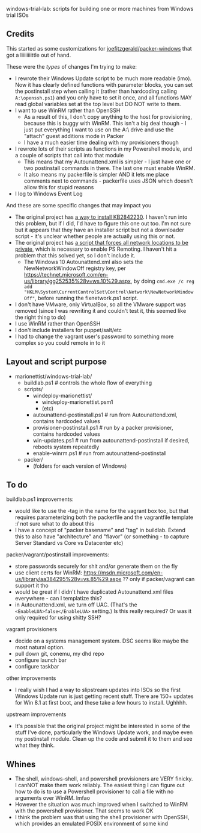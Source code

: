 windows-trial-lab: scripts for building one or more machines from Windows trial ISOs

## Credits

This started as some customizations for [joefitzgerald/packer-windows](https://github.com/joefitzgerald/packer-windows) that got a liiiiiiiittle out of hand. 

These were the *types* of changes I'm trying to make: 

- I rewrote their Windows Update script to be much more readable (imo). Now it has clearly defined functions with parameter blocks, you can set the postinstall step when calling it (rather than hardcoding calling `A:\openssh.ps1`) and you only have to set it once, and all functions MAY read global variables set at the top level but DO NOT write to them. 
- I want to use WinRM rather than OpenSSH
    - As a result of this, I don't copy anything to the host for provisioning, because this is buggy with WinRM. This isn't a big deal though - I just put everything I want to use on the A:\ drive and use the "attach" guest additions mode in Packer
    - I have a much easier time dealing with my provisioners though
- I rewrote lots of their scripts as functions in my Powershell module, and a couple of scripts that call into that module
    - This means that my Autounattend.xml is simpler - I just have one or two postinstall commands in there. The last one must enable WinRM.
    - It also means my packerfile is simpler AND it lets me place comments next to commands - packerfile uses JSON which doesn't allow this for stupid reasons
- I log to Windows Event Log

And these are some specific changes that may impact you

- The original project has [a way to install KB2842230](https://github.com/joefitzgerald/packer-windows/blob/master/scripts/hotfix-KB2842230.bat). I haven't run into this problem, but if I did, I'd have to figure this one out too. I'm not sure but it appears that they have an installer script but not a downloader script - it's unclear whether people are actually using this or not. 
- The original project has [a script that forces all network locations to be private](https://github.com/joefitzgerald/packer-windows/blob/master/scripts/fixnetwork.ps1), which is necessary to enable PS Remoting. I haven't hit a problem that this solved yet, so I don't include it. 
    - The Windows 10 Autounattend.xml also sets the NewNetworkWindowOff registry key, per <https://technet.microsoft.com/en-us/library/gg252535%28v=ws.10%29.aspx>, by doing `cmd.exe /c reg add "HKLM\System\CurrentControlSet\Control\Network\NewNetworkWindowOff"`, before running the fixnetwork.ps1 script.
- I don't have VMware, only VirtualBox, so all the VMware support was removed (since I was rewriting it and couldn't test it, this seemed like the right thing to do)
- I use WinRM rather than OpenSSH
- I don't include installers for puppet/salt/etc
- I had to change the vagrant user's password to something more complex so you could remote in to it

## Layout and script purpose

- marionettist/windows-trial-lab/
    - buildlab.ps1                          # controls the whole flow of everything
	- scripts/
		- windeploy-marionettist/
			- windeploy-marionettist.psm1
			- (etc)
		- autounattend-postinstall.ps1      # run from Autounattend.xml, contains hardcoded values
		- provisioner-postinstall.ps1       # run by a packer provisioner, contains hardcoded values
        - win-updates.ps1                   # run from autounattend-postinstall if desired, reboots system repeatedly
        - enable-winrm.ps1                  # run from autounattend-postinstall
    - packer/ 
        - (folders for each version of Windows)

## To do

buildlab.ps1 improvements: 

- would like to use the -tag in the name for the vagrant box too, but that requires parameterizing both the packerfile and the vagrantfile template :/ not sure what to do about this
- I have a concept of "packer basename" and "tag" in buildlab. Extend this to also have "architecture" and "flavor" (or something - to capture Server Standard vs Core vs Datacenter etc) 

packer/vagrant/postinstall improvements:

- store passwords securely for shit and/or generate them on the fly
- use client certs for WinRM: https://msdn.microsoft.com/en-us/library/aa384295%28v=vs.85%29.aspx ?? only if packer/vagrant can support it tho
- would be great if I didn't have duplicated Autounattend.xml files everywhere - can I templatize this?  
- in Autounattend.xml, we turn off UAC. (That's the `<EnableLUA>false</EnableLUA>` setting.) Is this really required? Or was it only required for using shitty SSH? 

vagrant provisioners

- decide on a systems management system. DSC seems like maybe the most natural option.
- pull down git, conemu, my dhd repo 
- configure launch bar
- configure taskbar 

other improvements

- I really wish I had a way to slipstream updates into ISOs so the first Windows Update run is just getting recent stuff. There are 150+ updates for Win 8.1 at first boot, and these take a few hours to install. Ughhhh.

upstream improvements

- It's possible that the original project might be interested in some of the stuff I've done, particularly the Windows Update work, and maybe even my postinstall module. Clean up the code and submit it to them and see what they think. 

## Whines

- The shell, windows-shell, and powershell provisioners are VERY finicky. I canNOT make them work reliably. The easiest thing I can figure out how to do is to use a Powershell provisioner to call a file with no arguments over WinRM. lmfao
- However the situation was much improved when I switched to WinRM with the powershell provisioner. That seems to work OK
- I think the problem was that using the shell provisioner with OpenSSH, which provides an emulated POSIX environment of some kind
